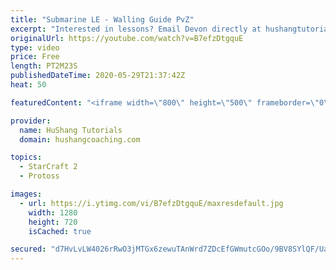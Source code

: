 ```yaml
---
title: "Submarine LE - Walling Guide PvZ"
excerpt: "Interested in lessons? Email Devon directly at hushangtutorials@outlook.com ------------------------------------------------------------------------------------------------------- Want to support HuShang Tutorials directly? Patreon is a website where you can contribute a monthly donation that will help"
originalUrl: https://youtube.com/watch?v=B7efzDtgquE
type: video
price: Free
length: PT2M23S
publishedDateTime: 2020-05-29T21:37:42Z
heat: 50

featuredContent: "<iframe width=\"800\" height=\"500\" frameborder=\"0\" src=\"https://www.youtube.com/embed/B7efzDtgquE\" allow=\"accelerometer; autoplay; encrypted-media; gyroscope; picture-in-picture\" allowfullscreen></iframe>"

provider:
  name: HuShang Tutorials
  domain: hushangcoaching.com

topics:
  - StarCraft 2
  - Protoss

images:
  - url: https://i.ytimg.com/vi/B7efzDtgquE/maxresdefault.jpg
    width: 1280
    height: 720
    isCached: true

secured: "d7HvLvLW4026rRwO3jMTGx6zewuTAnWrd7ZDcEfGWmutcGOo/9BV8SYlQF/Uaax86A7j6ci98P9MjHXmBbBwgzD3XYg/fWq1GubpyOQf3Mv+N7yZE8enIgLqZuMTCweVPZj2jeW7EjCwbTobHBcMnWmbkeGRfmJv85grVEsABb/5nMlH0CYUNQOToNVk9qEPWJYK9G87ZNdwstXmr3i6HhU7QItRIa0tSUqldLvIyf1toCQJEZR2DqmguL/lpNoXCbMHQP9GcQYip+dK75hgH79Hc8vgOQx4PedngrCZendS5tTG8aRCKWggXYqhWw6JJkO2QVkV78oMQokA9ycyOKfzD4AK5vqqqRopoVJJLS17tW2mWWfMVNtfRBCx3Fl/UD5WtcTZfcaBaFhLRzOdwUtqqIS7+q4n3HcX4WngeoQ=;3JbGTcES34nsewtD9rj02g=="
---
```


